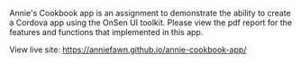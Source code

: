 Annie's Cookbook app is an assignment to demonstrate the ability to create a Cordova app using the OnSen UI toolkit. Please view the pdf report for the features and functions that implemented in this app.

View live site: https://anniefawn.github.io/annie-cookbook-app/
